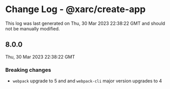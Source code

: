 # Change Log - @xarc/create-app

This log was last generated on Thu, 30 Mar 2023 22:38:22 GMT and should not be manually modified.

## 8.0.0
Thu, 30 Mar 2023 22:38:22 GMT

### Breaking changes

- `webpack` upgrade to 5 and and `webpack-cli` major version upgrades to 4

